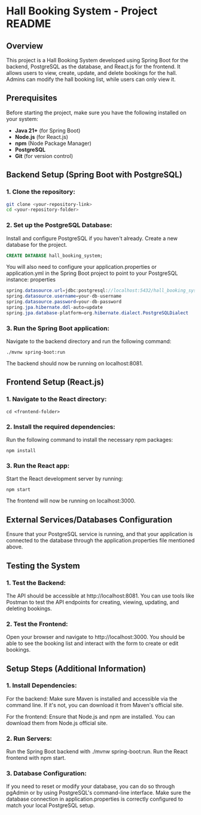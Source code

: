 # Hall Booking System - Project README

## Overview
This project is a Hall Booking System developed using Spring Boot for the backend, PostgreSQL as the database, and React.js for the frontend. It allows users to view, create, update, and delete bookings for the hall. Admins can modify the hall booking list, while users can only view it.

## Prerequisites
Before starting the project, make sure you have the following installed on your system:

- **Java 21+** (for Spring Boot)
- **Node.js** (for React.js)
- **npm** (Node Package Manager)
- **PostgreSQL**
- **Git** (for version control)

## Backend Setup (Spring Boot with PostgreSQL)

### 1. Clone the repository:  

 
```bash
git clone <your-repository-link>
cd <your-repository-folder> 
```

### 2. Set up the PostgreSQL Database:

Install and configure PostgreSQL if you haven't already.
Create a new database for the project.

```SQL
CREATE DATABASE hall_booking_system;
```

You will also need to configure your application.properties or application.yml in the Spring Boot project to point to your PostgreSQL instance:
properties  

```JAVA
spring.datasource.url=jdbc:postgresql://localhost:5432/hall_booking_system
spring.datasource.username=your-db-username
spring.datasource.password=your-db-password
spring.jpa.hibernate.ddl-auto=update
spring.jpa.database-platform=org.hibernate.dialect.PostgreSQLDialect
```

### 3. Run the Spring Boot application:

Navigate to the backend directory and run the following command:


```
./mvnw spring-boot:run
```
The backend should now be running on localhost:8081.

## Frontend Setup (React.js)

### 1. Navigate to the React directory:

```
cd <frontend-folder>
```

### 2. Install the required dependencies:
Run the following command to install the necessary npm packages:

```
npm install
```

### 3. Run the React app:
Start the React development server by running:

```
npm start
```  
The frontend will now be running on localhost:3000.

## External Services/Databases Configuration
Ensure that your PostgreSQL service is running, and that your application is connected to the database through the application.properties file mentioned above.

## Testing the System
### 1. Test the Backend:
The API should be accessible at http://localhost:8081.
You can use tools like Postman to test the API endpoints for creating, viewing, updating, and deleting bookings.
### 2. Test the Frontend:
Open your browser and navigate to http://localhost:3000.
You should be able to see the booking list and interact with the form to create or edit bookings.

## Setup Steps (Additional Information)
### 1. Install Dependencies:
For the backend:
Make sure Maven is installed and accessible via the command line. If it's not, you can download it from Maven's official site.

For the frontend:
Ensure that Node.js and npm are installed. You can download them from Node.js official site.

### 2. Run Servers:
Run the Spring Boot backend with ./mvnw spring-boot:run.
Run the React frontend with npm start. 

### 3. Database Configuration:
If you need to reset or modify your database, you can do so through pgAdmin or by using PostgreSQL's command-line interface.
Make sure the database connection in application.properties is correctly configured to match your local PostgreSQL setup.

